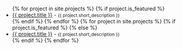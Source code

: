 <ul>
{% for project in site.projects %}
{% if project.is_featured %}
<li><span><a href="{{ project.url }}">{{ project.title }}</a> - <small>{{ project.short_description }}</small></span></li>
{% endif %}
{% endfor %}
{% for project in site.projects %}
{% if project.is_featured %}
{% else %}
<li><span><a href="{{ project.url }}">{{ project.title }}</a> - <small>{{ project.short_description }}</small></span></li>
{% endif %}
{% endfor %}

</ul>
